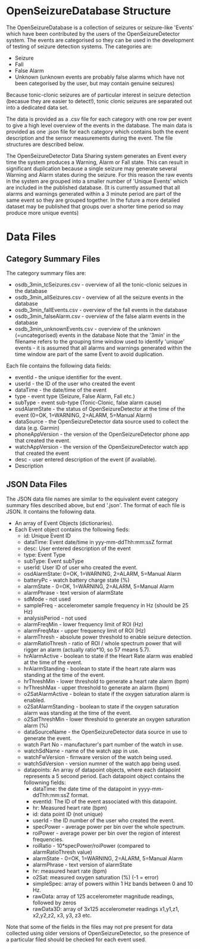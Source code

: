 OpenSeizureDatabase Structure
=============================

The OpenSeizureDatabase is a collection of seizures or seizure-like 'Events' which have been contributed by the users of the OpenSeizureDetector system.
The events are categorised so they can be used in the development of testing of seizure detection systems.   The categories are:
  * Seizure
  * Fall
  * False Alarm
  * Unknown (unknown events are probably false alarms which have not been categorised by the user, but may contain genuine seizures)

Because tonic-clonic seizures are of particular interest in seizure detection (becasue they are easier to detect!), tonic clonic seizures are separated out into a dedicated data set.

The data is provided as a .csv file for each category with one row per event to give a high level overview of the events in the database.    The main data is provided as one .json file for each category which contains both the event description and the sensor measurements during the event.  The file structures are described below.

The OpenSeizureDetector Data Sharing system generates an Event every time the system produces a Warning, Alarm or Fall state.   This can result in significant duplication because a single seizure may generate several Warning and Alarm states during the seizure.  For this reason the raw events in the system are grouped into a smaller number of 'Unique Events' which are included in the published database.   (It is currently assumed that all alarms and warnings generated within a 3 minute period are part of the same event so they are grouped together.   In the future a more detailed dataset may be published that groups over a shorter time period so may produce more unique events)

Data Files
==========
Category Summary Files
----------------------
The category summary files are:
  * osdb_3min_tcSeizures.csv - overview of all the tonic-clonic seizues in the database
  * osdb_3min_allSeizures.csv - overview of all the seizure events in the database
  * osdb_3min_fallEvents.csv - overview of the fall events in the database
  * osdb_3min_falseAlarm.csv - overview of the false alarm events in the database
  * osdb_3min_unknownEvents.csv - overview of the unknown (=uncategorised) events in the database
Note that the '3min' in the filename refers to the grouping time window used to identify 'unique' events - it is assumed that all alarms and warnings generated within the time window are part of the same Event to avoid duplication.

Each file contains the following data fields:
  * eventId - the unique identifier for the event.
  * userId - the ID of the user who created the event
  * dataTime - the date/time of the event
  * type - event type (Seizure, False Alarm, Fall etc.)
  * subType - event sub-type (Tonic-Clonic, false alarm cause)
  * osdAlarmState - the status of OpenSeizureDetector at the time of the event (0=OK, 1=WARNING, 2=ALARM, 5=Manual Alarm)
  * dataSource - the OpenSeizureDetector data source used to collect the data (e.g. Garmin)
  * phoneAppVersion - the version of the OpenSeizureDetector phone app that created the event.
  * watchAppVersion - the version of the OpenSeizureDetector watch app that created the event
  * desc - user entered description of the event (if available).
  * Description

JSON Data Files
---------------
The JSON data file names are similar to the equivalent event category summary files described above, but end '.json'.
The format of each file is JSON.  It contains the following data.
  * An array of Event Objects (dictionaries).
  * Each Event object contains the following fieds:
      * id:  Unique Event ID
      * dataTime: Event date/time in yyy-mm-ddThh:mm:ssZ format
      * desc:  User entered description of the event
      * type:  Event Type
      * subType:  Event subType
      * userId:  User ID of user who created the event.
      * osdAlarmState: 0=OK, 1=WARNING, 2=ALARM, 5=Manual Alarm
      *  batteryPc - watch battery charge state (%)
      *  alarmState - 0=OK, 1=WARNING, 2=ALARM, 5=Manual Alarm
      *  alarmPhrase - text version of alarmState
      *  sdMode - not used
      *  sampleFreq - accelerometer sample frequency in Hz (should be 25 Hz)
      *  analysisPeriod - not used
      *  alarmFreqMin - lower frequency limit of ROI (Hz)
      *  alarmFreqMax - upper frequency limit of ROI (Hz)
      *  alarmThresh - absolute power threshold to enable seizure detection.
      *  alarmRatioThresh - ratio of ROI / whole spectrum power that will rigger an alarm (actually ratio*10, so 57 means 5.7).
      *  hrAlarmActive - boolean to state if the Heart Rate alarm was enabled at the time of the event.
      *  hrAlarmStanding - boolean to state if the heart rate alarm was standing at the time of the event.
      *  hrThreshMin - lower threshold to generate a heart rate alarm (bpm)
      *  hrThreshMax - upper threshold to generate an alarm (bpm)
      *  o2SatAlarmActive - bolean to state if the oxygen saturation alarm is enabled.
      *  o2SatAlarmStanding - boolean to state if the oxygen saturation alarm was standing at the time of the event.
      * o2SatThreshMin - lower threshold to generate an oxygen saturation alarm (%)
      * dataSourceName - the OpenSeizureDetector data source in use to generate the event.
      * watch Part No - manufacturer's part number of the watch in use.
      *  watchSdName - name of the watch app in use.
      * watchFwVersion - firnware version of the watch being used.
      * watchSdVersion - version numner of the watch app being used.
      * datapoints:  An array of datapoint objects, where each datapoint represents a 5 second period.  Each datapoint object contains the followning fields:
        * dataTime: the date time of the datapoint in yyyy-mm-ddThh:mm:ssZ format.
        * eventId: The ID of the event associated with this datapoint.
        * hr:  Measured heart rate (bpm)
        * id:  data point ID (not unique)
        * userId - the ID number of the user who created the event.
        * specPower - average power per bin over the whole spectrum.
        * roiPower - average power per bin over the region of interest frequencies.
        * roiRatio - 10*specPower/roiPower (compared to alarmRatioThresh value)
        * alarmState - 0=OK, 1=WARNING, 2=ALARM, 5=Manual Alarm
        * alarmPhrase - text version of alarmState
        * hr: measured heart rate (bpm)
        * o2Sat: measured oxygen saturation (%) (-1 = error)
        * simpleSpec: array of powers within 1 Hz bands between 0 and 10 Hz.
        * rawData: array of 125 accelerometer magnitude readings, followed by zeros
        * rawData3D: array of 3x125 accelerometer readings x1,y1,z1, x2,y2,z2, x3, y3, z3 etc.
           
Note that some of the fields in the files may not pre present for data collected using older versions of OpenSeizureDetector, so the presence of a particular filed should be checked for each event used.